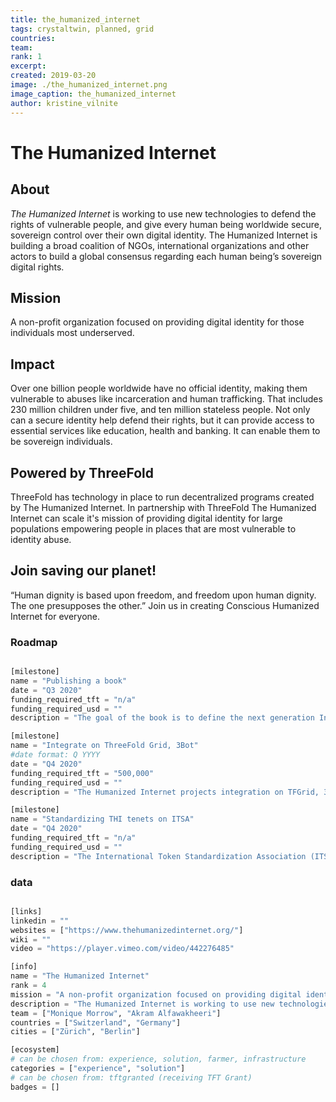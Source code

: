```yaml
---
title: the_humanized_internet
tags: crystaltwin, planned, grid
countries: 
team: 
rank: 1
excerpt: 
created: 2019-03-20
image: ./the_humanized_internet.png
image_caption: the_humanized_internet
author: kristine_vilnite
---
```



# The Humanized Internet

## About

*The Humanized Internet* is working to use new technologies to defend the rights of vulnerable people, and give every human being worldwide secure, sovereign control over their own digital identity. The Humanized Internet is building a broad coalition of NGOs, international organizations and other actors to build a global consensus regarding each human being’s sovereign digital rights.

## Mission

A non-profit organization focused on providing digital identity for those individuals most underserved.

## Impact

Over one billion people worldwide have no official identity, making them vulnerable to abuses like incarceration and human trafficking. That includes 230 million children under five, and ten million stateless people. Not only can a secure identity help defend their rights, but it can provide access to essential services like education, health and banking. It can enable them to be sovereign individuals.

## Powered by ThreeFold

ThreeFold has technology in place to run decentralized programs created by The Humanized Internet. In partnership with ThreeFold The Humanized Internet can scale it's mission of providing digital identity for large populations empowering people in places that are most vulnerable to identity abuse.

## Join saving our planet!
 
“Human dignity is based upon freedom, and freedom upon human dignity. The one presupposes the other.” Join us in creating Conscious Humanized Internet for everyone.


### Roadmap

```python

[milestone]
name = "Publishing a book"
date = "Q3 2020"
funding_required_tft = "n/a"
funding_required_usd = ""
description = "The goal of the book is to define the next generation Internet: the Humanized Internet. The authors describe the trust deficit and the polarities between institutions as we know today. Has the Internet evolved to a control by a few rather than inclusive for everyone? The Humanized Internet book is also focused on identity as a basic human right as foundational to the overall narrative."

[milestone]
name = "Integrate on ThreeFold Grid, 3Bot"
#date format: Q YYYY
date = "Q4 2020"
funding_required_tft = "500,000"
funding_required_usd = ""
description = "The Humanized Internet projects integration on TFGrid, 3Bot."

[milestone]
name = "Standardizing THI tenets on ITSA"
date = "Q4 2020"
funding_required_tft = "n/a"
funding_required_usd = ""
description = "The International Token Standardization Association (ITSA) is a Berlin-based association of German law with more than 100 associated founding members. ITSA is a non-profit organization and special interest group aiming at the development and implementation of comprehensive market standards for the identification, classification, and analysis of cryptographic tokens."

```

### data

```python

[links]
linkedin = ""
websites = ["https://www.thehumanizedinternet.org/"]
wiki = ""
video = "https://player.vimeo.com/video/442276485"

[info]
name = "The Humanized Internet"
rank = 4
mission = "A non-profit organization focused on providing digital identity for those individuals most underserved."
description = "The Humanized Internet is working to use new technologies to defend the rights of vulnerable people, and give every human being worldwide secure, sovereign control over their own digital identity. The Humanized Internet is building a broad coalition of NGOs, international organizations and other actors to build a global consensus regarding each human being’s sovereign digital rights. "
team = ["Monique Morrow", "Akram Alfawakheeri"]
countries = ["Switzerland", "Germany"]
cities = ["Zürich", "Berlin"]

[ecosystem]
# can be chosen from: experience, solution, farmer, infrastructure
categories = ["experience", "solution"]
# can be chosen from: tftgranted (receiving TFT Grant)
badges = []

```
